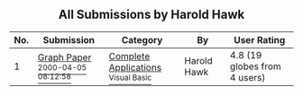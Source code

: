 ﻿<div align="center">

## All Submissions by Harold Hawk

</div>

No.  | Submission | Category | By   | User Rating
---- | ---------- | -------- | ---- | -----------
1 | [Graph Paper<br /><sup>2000-04-05 08:12:58</sup>](https://github.com/Planet-Source-Code/harold-hawk-graph-paper__1-6999) | [Complete Applications<br /><sup>Visual Basic</sup>](../ByCategory/complete-applications__1-27.md) | Harold Hawk | 4.8 (19 globes from 4 users)
